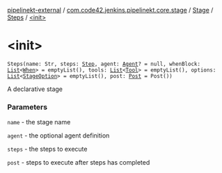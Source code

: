 [pipelinekt-external](../../../index.md) / [com.code42.jenkins.pipelinekt.core.stage](../../index.md) / [Stage](../index.md) / [Steps](index.md) / [&lt;init&gt;](./-init-.md)

# &lt;init&gt;

`Steps(name: Str, steps: `[`Step`](../../../com.code42.jenkins.pipelinekt.core.step/-step/index.md)`, agent: `[`Agent`](../../../com.code42.jenkins.pipelinekt.core/-agent.md)`? = null, whenBlock: `[`List`](https://kotlinlang.org/api/latest/jvm/stdlib/kotlin.collections/-list/index.html)`<`[`When`](../../../com.code42.jenkins.pipelinekt.core/-when.md)`> = emptyList(), tools: `[`List`](https://kotlinlang.org/api/latest/jvm/stdlib/kotlin.collections/-list/index.html)`<`[`Tool`](../../../com.code42.jenkins.pipelinekt.core/-tool.md)`> = emptyList(), options: `[`List`](https://kotlinlang.org/api/latest/jvm/stdlib/kotlin.collections/-list/index.html)`<`[`StageOption`](../../../com.code42.jenkins.pipelinekt.core/-stage-option.md)`> = emptyList(), post: `[`Post`](../../../com.code42.jenkins.pipelinekt.core/-post/index.md)` = Post())`

A declarative stage

### Parameters

`name` - the stage name

`agent` - the optional agent definition

`steps` - the steps to execute

`post` - steps to execute after steps has completed